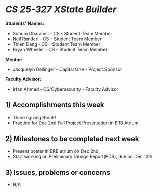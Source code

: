 # *CS 25-327 XState Builder*

**Students' Names:**
 - Sohum Dharamsi - CS - Student Team Member
 - Neil Randeri - CS - Student Team Member
 - Thien Dang - CS - Student Team Member
 - Bryan Wheeler - CS - Student Team Member
   
**Mentor:**
 - Jacquelyn Dellinger - Capital One - Project Sponsor
   
**Faculty Advisor:**
 - Irfan Ahmed - CS/Cybersecurity - Faculty Advisor
 
## 1) Accomplishments this week ##
   - Thanksgiving Break!
   - Practice for Dec 2nd Fall Project Presentation in ERB Atrium.

## 2) Milestones to be completed next week ##
   - Present poster in ERB atrium on Dec 2nd.
   - Start working on Preliminary Design Report(PDR), due on Dec 12th.

## 3) Issues, problems or concerns ##
   - N/A
   
